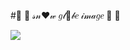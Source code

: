 #🍓  🎀  𝓈𝓃❤𝓌 𝑔𝓁🍩𝒷𝑒 𝒾𝓂𝒶𝑔𝑒  🎀  🍓


<img src="https://user-images.githubusercontent.com/96183163/201495154-2e24a49d-d66c-44af-8f15-3765ff2a828c.png" />

